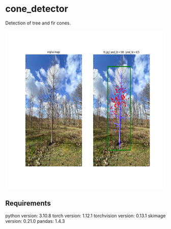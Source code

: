 # cone_detector
Detection of tree and fir cones.


<img src="https://github.com/mpaques269546/cone_detector/blob/main/misc/91.jpg" width="700" height="500">

## Requirements
python version: 3.10.8
torch version: 1.12.1
torchvision version: 0.13.1
skimage version: 0.21.0
pandas: 1.4.3
